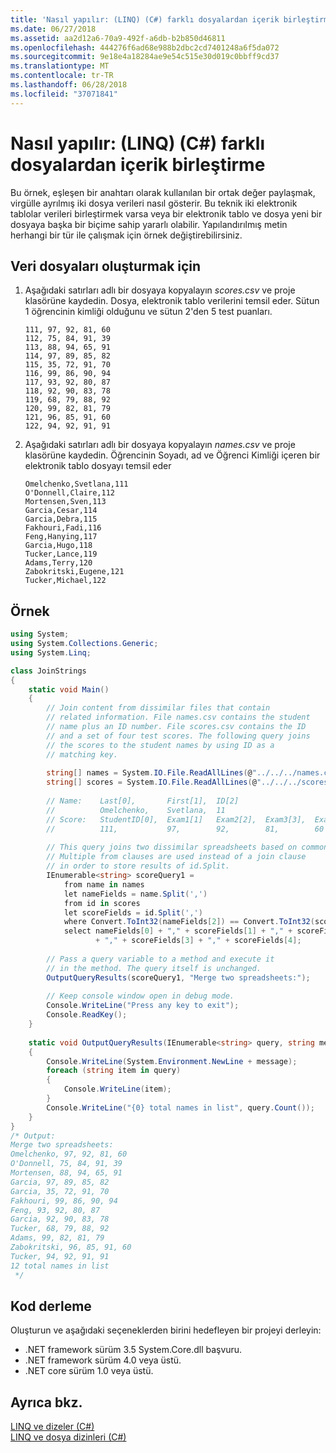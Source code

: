 ```yaml
---
title: 'Nasıl yapılır: (LINQ) (C#) farklı dosyalardan içerik birleştirme'
ms.date: 06/27/2018
ms.assetid: aa2d12a6-70a9-492f-a6db-b2b850d46811
ms.openlocfilehash: 444276f6ad68e988b2dbc2cd7401248a6f5da072
ms.sourcegitcommit: 9e18e4a18284ae9e54c515e30d019c0bbff9cd37
ms.translationtype: MT
ms.contentlocale: tr-TR
ms.lasthandoff: 06/28/2018
ms.locfileid: "37071841"
---
```

# <a name="how-to-join-content-from-dissimilar-files-linq-c"></a>Nasıl yapılır: (LINQ) (C#) farklı dosyalardan içerik birleştirme

Bu örnek, eşleşen bir anahtarı olarak kullanılan bir ortak değer paylaşmak, virgülle ayrılmış iki dosya verileri nasıl gösterir. Bu teknik iki elektronik tablolar verileri birleştirmek varsa veya bir elektronik tablo ve dosya yeni bir dosyaya başka bir biçime sahip yararlı olabilir. Yapılandırılmış metin herhangi bir tür ile çalışmak için örnek değiştirebilirsiniz.  
  
## <a name="to-create-the-data-files"></a>Veri dosyaları oluşturmak için
  
1.  Aşağıdaki satırları adlı bir dosyaya kopyalayın *scores.csv* ve proje klasörüne kaydedin. Dosya, elektronik tablo verilerini temsil eder. Sütun 1 öğrencinin kimliği olduğunu ve sütun 2'den 5 test puanları.  
  
    ```  
    111, 97, 92, 81, 60  
    112, 75, 84, 91, 39  
    113, 88, 94, 65, 91  
    114, 97, 89, 85, 82  
    115, 35, 72, 91, 70  
    116, 99, 86, 90, 94  
    117, 93, 92, 80, 87  
    118, 92, 90, 83, 78  
    119, 68, 79, 88, 92  
    120, 99, 82, 81, 79  
    121, 96, 85, 91, 60  
    122, 94, 92, 91, 91  
    ```  
  
2.  Aşağıdaki satırları adlı bir dosyaya kopyalayın *names.csv* ve proje klasörüne kaydedin. Öğrencinin Soyadı, ad ve Öğrenci Kimliği içeren bir elektronik tablo dosyayı temsil eder  
  
    ```  
    Omelchenko,Svetlana,111  
    O'Donnell,Claire,112  
    Mortensen,Sven,113  
    Garcia,Cesar,114  
    Garcia,Debra,115  
    Fakhouri,Fadi,116  
    Feng,Hanying,117  
    Garcia,Hugo,118  
    Tucker,Lance,119  
    Adams,Terry,120  
    Zabokritski,Eugene,121  
    Tucker,Michael,122  
    ```  
  
## <a name="example"></a>Örnek  

```csharp
using System;
using System.Collections.Generic;
using System.Linq;

class JoinStrings  
{  
    static void Main()  
    {  
        // Join content from dissimilar files that contain  
        // related information. File names.csv contains the student  
        // name plus an ID number. File scores.csv contains the ID   
        // and a set of four test scores. The following query joins  
        // the scores to the student names by using ID as a  
        // matching key.  
  
        string[] names = System.IO.File.ReadAllLines(@"../../../names.csv");  
        string[] scores = System.IO.File.ReadAllLines(@"../../../scores.csv");  
  
        // Name:    Last[0],       First[1],  ID[2]  
        //          Omelchenko,    Svetlana,  11  
        // Score:   StudentID[0],  Exam1[1]   Exam2[2],  Exam3[3],  Exam4[4]  
        //          111,           97,        92,        81,        60  
  
        // This query joins two dissimilar spreadsheets based on common ID value.  
        // Multiple from clauses are used instead of a join clause  
        // in order to store results of id.Split.  
        IEnumerable<string> scoreQuery1 =  
            from name in names  
            let nameFields = name.Split(',')  
            from id in scores  
            let scoreFields = id.Split(',')  
            where Convert.ToInt32(nameFields[2]) == Convert.ToInt32(scoreFields[0])
            select nameFields[0] + "," + scoreFields[1] + "," + scoreFields[2]   
                   + "," + scoreFields[3] + "," + scoreFields[4];  
  
        // Pass a query variable to a method and execute it  
        // in the method. The query itself is unchanged.  
        OutputQueryResults(scoreQuery1, "Merge two spreadsheets:");  
  
        // Keep console window open in debug mode.  
        Console.WriteLine("Press any key to exit");  
        Console.ReadKey();  
    }  
  
    static void OutputQueryResults(IEnumerable<string> query, string message)  
    {  
        Console.WriteLine(System.Environment.NewLine + message);  
        foreach (string item in query)  
        {  
            Console.WriteLine(item);  
        }  
        Console.WriteLine("{0} total names in list", query.Count());  
    }  
}  
/* Output:  
Merge two spreadsheets:
Omelchenko, 97, 92, 81, 60
O'Donnell, 75, 84, 91, 39
Mortensen, 88, 94, 65, 91
Garcia, 97, 89, 85, 82
Garcia, 35, 72, 91, 70
Fakhouri, 99, 86, 90, 94
Feng, 93, 92, 80, 87
Garcia, 92, 90, 83, 78
Tucker, 68, 79, 88, 92
Adams, 99, 82, 81, 79
Zabokritski, 96, 85, 91, 60
Tucker, 94, 92, 91, 91
12 total names in list
 */  
```

## <a name="compiling-the-code"></a>Kod derleme

Oluşturun ve aşağıdaki seçeneklerden birini hedefleyen bir projeyi derleyin:

- .NET framework sürüm 3.5 System.Core.dll başvuru.
- .NET framework sürüm 4.0 veya üstü.
- .NET core sürüm 1.0 veya üstü.
  
## <a name="see-also"></a>Ayrıca bkz.

 [LINQ ve dizeler (C#)](../../../../csharp/programming-guide/concepts/linq/linq-and-strings.md)  
 [LINQ ve dosya dizinleri (C#)](../../../../csharp/programming-guide/concepts/linq/linq-and-file-directories.md)
